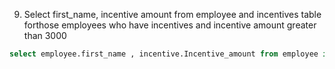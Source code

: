 9. Select first_name, incentive amount from employee and incentives table
forthose employees who have incentives and incentive amount greater than
3000


```sql
select employee.first_name , incentive.Incentive_amount from employee inner join incentive on employee.Employee_id = incentive.Eployee_ref_id where incentive.Incentive_amount > 3000;
```